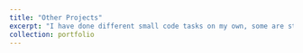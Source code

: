 ```yaml
---
title: "Other Projects"
excerpt: "I have done different small code tasks on my own, some are stored on [my Github page](https://github.com/simonegiancola09)"
collection: portfolio
---
```




